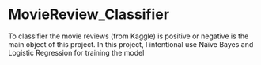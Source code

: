 # MovieReview_Classifier
To classifier the movie reviews (from Kaggle) is positive or negative is the main object of this project. In this project, I intentional use Naïve Bayes and Logistic Regression for training the model
